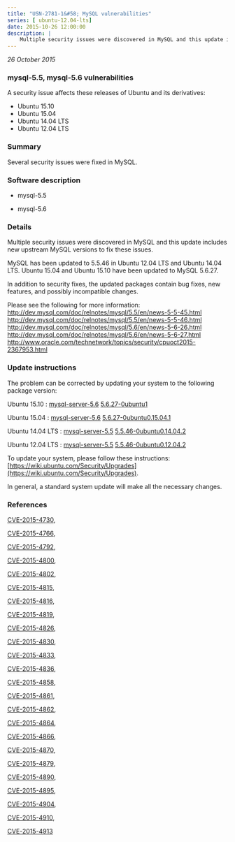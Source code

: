 ```yaml
---
title: "USN-2781-1&#58; MySQL vulnerabilities"
series: [ ubuntu-12.04-lts]
date: 2015-10-26 12:00:00
description: |
    Multiple security issues were discovered in MySQL and this update includes new upstream MySQL versions to fix these issues.
--- 
```

 
 

*26 October 2015*

### mysql-5.5, mysql-5.6 vulnerabilities

A security issue affects these releases of Ubuntu and its derivatives:

* Ubuntu 15.10
* Ubuntu 15.04
* Ubuntu 14.04 LTS
* Ubuntu 12.04 LTS

### Summary

Several security issues were fixed in MySQL. 

### Software description

* mysql-5.5 

* mysql-5.6 

### Details

Multiple security issues were discovered in MySQL and this update includes new upstream MySQL versions to fix these issues.

MySQL has been updated to 5.5.46 in Ubuntu 12.04 LTS and Ubuntu 14.04 LTS. Ubuntu 15.04 and Ubuntu 15.10 have been updated to MySQL 5.6.27.

In addition to security fixes, the updated packages contain bug fixes, new features, and possibly incompatible changes.

Please see the following for more information: http://dev.mysql.com/doc/relnotes/mysql/5.5/en/news-5-5-45.html http://dev.mysql.com/doc/relnotes/mysql/5.5/en/news-5-5-46.html http://dev.mysql.com/doc/relnotes/mysql/5.6/en/news-5-6-26.html http://dev.mysql.com/doc/relnotes/mysql/5.6/en/news-5-6-27.html http://www.oracle.com/technetwork/topics/security/cpuoct2015-2367953.html 

### Update instructions

The problem can be corrected by updating your system to the following package version:

Ubuntu 15.10
 : [mysql-server-5.6](https://launchpad.net/ubuntu/+source/mysql-5.6) <span> [5.6.27-0ubuntu1](https://launchpad.net/ubuntu/+source/mysql-5.6/5.6.27-0ubuntu1) </span> 

Ubuntu 15.04
 : [mysql-server-5.6](https://launchpad.net/ubuntu/+source/mysql-5.6) <span> [5.6.27-0ubuntu0.15.04.1](https://launchpad.net/ubuntu/+source/mysql-5.6/5.6.27-0ubuntu0.15.04.1) </span> 

Ubuntu 14.04 LTS
 : [mysql-server-5.5](https://launchpad.net/ubuntu/+source/mysql-5.5) <span> [5.5.46-0ubuntu0.14.04.2](https://launchpad.net/ubuntu/+source/mysql-5.5/5.5.46-0ubuntu0.14.04.2) </span> 

Ubuntu 12.04 LTS
 : [mysql-server-5.5](https://launchpad.net/ubuntu/+source/mysql-5.5) <span> [5.5.46-0ubuntu0.12.04.2](https://launchpad.net/ubuntu/+source/mysql-5.5/5.5.46-0ubuntu0.12.04.2) </span> 

To update your system, please follow these instructions: [https://wiki.ubuntu.com/Security/Upgrades](https://wiki.ubuntu.com/Security/Upgrades).

In general, a standard system update will make all the necessary changes. 

### References

 
 [CVE-2015-4730](http://people.ubuntu.com/~ubuntu-security/cve/CVE-2015-4730), 

 [CVE-2015-4766](http://people.ubuntu.com/~ubuntu-security/cve/CVE-2015-4766), 

 [CVE-2015-4792](http://people.ubuntu.com/~ubuntu-security/cve/CVE-2015-4792), 

 [CVE-2015-4800](http://people.ubuntu.com/~ubuntu-security/cve/CVE-2015-4800), 

 [CVE-2015-4802](http://people.ubuntu.com/~ubuntu-security/cve/CVE-2015-4802), 

 [CVE-2015-4815](http://people.ubuntu.com/~ubuntu-security/cve/CVE-2015-4815), 

 [CVE-2015-4816](http://people.ubuntu.com/~ubuntu-security/cve/CVE-2015-4816), 

 [CVE-2015-4819](http://people.ubuntu.com/~ubuntu-security/cve/CVE-2015-4819), 

 [CVE-2015-4826](http://people.ubuntu.com/~ubuntu-security/cve/CVE-2015-4826), 

 [CVE-2015-4830](http://people.ubuntu.com/~ubuntu-security/cve/CVE-2015-4830), 

 [CVE-2015-4833](http://people.ubuntu.com/~ubuntu-security/cve/CVE-2015-4833), 

 [CVE-2015-4836](http://people.ubuntu.com/~ubuntu-security/cve/CVE-2015-4836), 

 [CVE-2015-4858](http://people.ubuntu.com/~ubuntu-security/cve/CVE-2015-4858), 

 [CVE-2015-4861](http://people.ubuntu.com/~ubuntu-security/cve/CVE-2015-4861), 

 [CVE-2015-4862](http://people.ubuntu.com/~ubuntu-security/cve/CVE-2015-4862), 

 [CVE-2015-4864](http://people.ubuntu.com/~ubuntu-security/cve/CVE-2015-4864), 

 [CVE-2015-4866](http://people.ubuntu.com/~ubuntu-security/cve/CVE-2015-4866), 

 [CVE-2015-4870](http://people.ubuntu.com/~ubuntu-security/cve/CVE-2015-4870), 

 [CVE-2015-4879](http://people.ubuntu.com/~ubuntu-security/cve/CVE-2015-4879), 

 [CVE-2015-4890](http://people.ubuntu.com/~ubuntu-security/cve/CVE-2015-4890), 

 [CVE-2015-4895](http://people.ubuntu.com/~ubuntu-security/cve/CVE-2015-4895), 

 [CVE-2015-4904](http://people.ubuntu.com/~ubuntu-security/cve/CVE-2015-4904), 

 [CVE-2015-4910](http://people.ubuntu.com/~ubuntu-security/cve/CVE-2015-4910), 

 [CVE-2015-4913](http://people.ubuntu.com/~ubuntu-security/cve/CVE-2015-4913)
 

